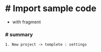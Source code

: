 # # Import sample code

- with fragment



### # summary

```
1. New project -> templete : settings
```

